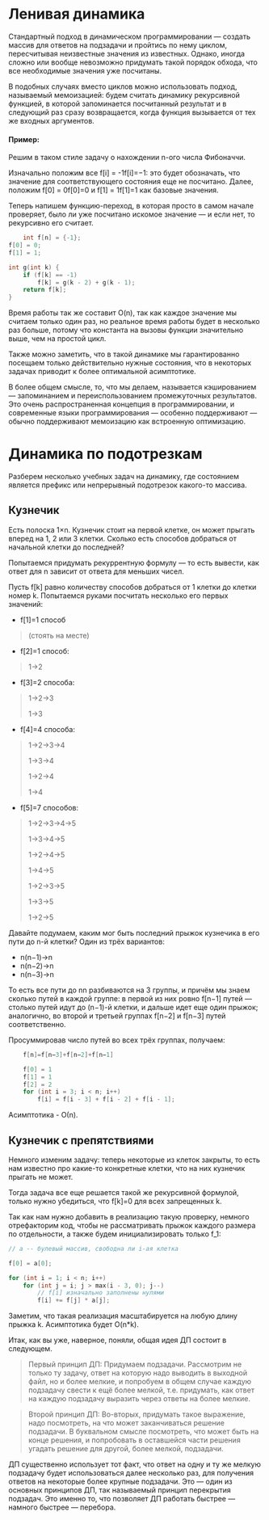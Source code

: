 # Ленивая динамика
Стандартный подход в динамическом программировании — создать массив для ответов на подзадачи и пройтись по нему циклом, пересчитывая неизвестные значения из известных. Однако, иногда сложно или вообще невозможно придумать такой порядок обхода, что все необходимые значения уже посчитаны.

В подобных случаях вместо циклов можно использовать подход, называемый мемоизацией: будем считать динамику рекурсивной функцией, в которой запоминается посчитанный результат и в следующий раз сразу возвращается, когда функция вызывается от тех же входных аргументов.

#### Пример:

Решим в таком стиле задачу о нахождении n-ого числа Фибоначчи.

Изначально положим все f[i] = -1f[i]=−1: это будет обозначать, что значение для соответствующего состояния еще не посчитано. Далее, положим f[0] = 0f[0]=0 и f[1] = 1f[1]=1 как базовые значения.

Теперь напишем функцию-переход, в которая просто в самом начале проверяет, было ли уже посчитано искомое значение — и если нет, то рекурсивно его считает.

```cpp
    int f[n] = {-1};
f[0] = 0;
f[1] = 1;

int g(int k) {
    if (f[k] == -1)
        f[k] = g(k - 2) + g(k - 1);
    return f[k];
}
```
Время работы так же составит O(n), так как каждое значение мы считаем только один раз, но реальное время работы будет в несколько раз больше, потому что константа на вызовы функции значительно выше, чем на простой цикл.

Также можно заметить, что в такой динамике мы гарантированно посещаем только действительно нужные состояния, что в некоторых задачах приводит к более оптимальной асимптотике.

В более общем смысле, то, что мы делаем, называется кэшированием — запоминанием и переиспользованием промежуточных результатов. Это очень распространенная концепция в программировании, и современные языки программирования — особенно поддерживают — обычно поддерживают мемоизацию как встроенную оптимизацию.

# Динамика по подотрезкам
Разберем несколько учебных задач на динамику, где состоянием является префикс или непрерывный подотрезок какого-то массива.

## Кузнечик 
Есть полоска 1×n. Кузнечик стоит на первой клетке, он может прыгать вперед на 1, 2 или 3 клетки. Сколько есть способов добраться от начальной клетки до последней?

Попытаемся придумать рекуррентную формулу — то есть вывести, как ответ для n зависит от ответа для меньших чисел.

Пусть f[k] равно количеству способов добраться от 1 клетки до клетки номер k. Попытаемся руками посчитать несколько его первых значений:

* f[1]=1 способ 
> (стоять на месте)
* f[2]=1 способ:         
> 1→2
* f[3]=2 способа:      
> 1→2→3
>  
>1→3

* f[4]=4 способа:       
> 1→2→3→4
> 
>1→3→4
>
>1→2→4
>
>1→4
* f[5]=7 способов:
> 1→2→3→4→5
> 
>1→3→4→5
>
>1→2→4→5
>
>1→4→5
>
>1→2→3→5
>
>1→3→5
>
>1→2→5

​Давайте подумаем, каким мог быть последний прыжок кузнечика в его пути до n-й клетки? Один из трёх вариантов:
* n(n−1)→n
* n(n−2)→n
* n(n−3)→n

То есть все пути до nn разбиваются на 3 группы, и причём мы знаем сколько путей в каждой группе: в первой из них ровно f[n−1] путей — столько путей идут до (n−1)-й клетки, и дальше идет еще один прыжок; аналогично, во второй и третьей группах f[n−2] и f[n−3] путей соответственно.

Просуммировав число путей во всех трёх группах, получаем:
```cpp
    f[n]=f[n−3]+f[n−2]+f[n−1]
```
```cpp
    f[0] = 1
    f[1] = 1
    f[2] = 2
    for (int i = 3; i < n; i++)
        f[i] = f[i - 3] + f[i - 2] + f[i - 1];
```
Асимптотика - О(n).

## Кузнечик с препятствиями

Немного изменим задачу: теперь некоторые из клеток закрыты, то есть нам известно про какие-то конкретные клетки, что на них кузнечик прыгать не может.

Тогда задача все еще решается такой же рекурсивной формулой, только нужно убедиться, что f[k]=0 для всех запрещенных k.

Так как нам нужно добавить в реализацию такую проверку, немного отрефакторим код, чтобы не рассматривать прыжок каждого размера по отдельности, а также будем инициализировать только f_1:
```cpp
// a -- булевый массив, свободна ли i-ая клетка

f[0] = a[0];

for (int i = 1; i < n; i++)
    for (int j = i; j > max(i - 3, 0); j--)
        // f[i] изначально заполнены нулями
        f[i] += f[j] * a[j];
```
Заметим, что такая реализация масштабируется на любую длину прыжка k. Асимптотика будет O(n*k).

Итак, как вы уже, наверное, поняли, общая идея ДП состоит в следующем.

>Первый принцип ДП: Придумаем подзадачи. Рассмотрим не только ту задачу, ответ на которую надо выводить в выходной файл, но и более мелкие, и попробуем в общем случае каждую подзадачу свести к ещё более мелкой, т.е. придумать, как ответ на каждую подзадачу выразить через ответы на более мелкие.

>Второй принцип ДП: Во-вторых, придумать такое выражение, надо посмотреть, на что может заканчиваться решение подзадачи. В буквальном смысле посмотреть, что может быть на конце решения, и попробовать в оставшейся части решения угадать решение для другой, более мелкой, подзадачи.

ДП существенно использует тот факт, что ответ на одну и ту же мелкую подзадачу будет использоваться далее несколько раз, для получения ответов на некоторые более крупные подзадачи. Это — один из основных принципов ДП, так называемый принцип перекрытия подзадач. Это именно то, что позволяет ДП работать быстрее — намного быстрее — перебора.
